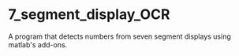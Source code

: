 # 7_segment_display_OCR
A program that detects numbers from seven segment displays using matlab's add-ons.
